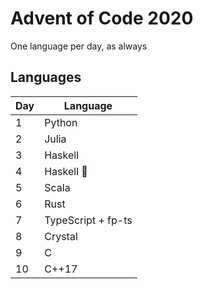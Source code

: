 # Advent of Code 2020

One language per day, as always

## Languages
| Day | Language          |
|-----|-------------------|
| 1   | Python            |
| 2   | Julia             |
| 3   | Haskell           |
| 4   | Haskell 👀        |
| 5   | Scala             |
| 6   | Rust              |
| 7   | TypeScript + fp-ts|
| 8   | Crystal           |
| 9   | C                 |
| 10  | C++17             |
